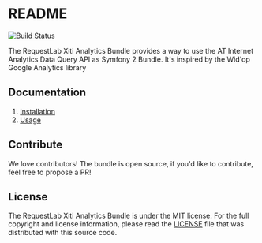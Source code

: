 # README

[![Build Status](https://travis-ci.org/RequestLab/XitiAnalyticsBundle.svg?branch=master)](https://travis-ci.org/RequestLab/XitiAnalyticsBundle)

The RequestLab Xiti Analytics Bundle provides a way to use the AT Internet Analytics Data Query API as Symfony 2 Bundle. It's inspired by the Wid'op Google Analytics library

## Documentation

 1. [Installation](https://github.com/RequestLab/xiti-analytics#installation)
 2. [Usage](https://github.com/RequestLab/xiti-analytics#usage)

## Contribute

We love contributors! The bundle is open source, if you'd like to contribute, feel free to propose a PR!

## License

The RequestLab Xiti Analytics Bundle is under the MIT license. For the full copyright and license information, please
read the [LICENSE](https://github.com/RequestLab/RequestLabXitiAnalyticsBundle/blob/master/LICENSE) file that was distributed
with this source code.